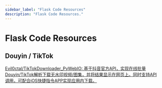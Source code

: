 ```yaml
---
sidebar_label: "Flask Code Resources"
description: "Flask Code Resources."
---
```


# Flask Code Resources

## Douyin / TikTok

[Evil0ctal/TikTokDownloader_PyWebIO: 基于抖音官方API，实现在线批量Douyin/TikTok解析下载无水印视频/图集，并将结果显示在网页上。同时支持API调用，可配合iOS快捷指令APP实现应用内下载。](https://github.com/Evil0ctal/TikTokDownloader_PyWebIO)